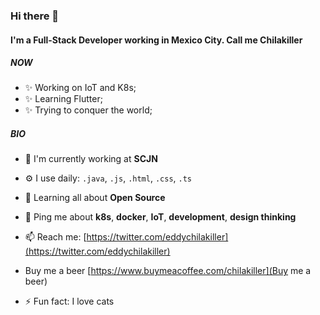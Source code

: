 ### Hi there 👋 

#### I'm a Full-Stack Developer working in Mexico City. Call me Chilakiller

##### NOW

- ✨ Working on IoT and K8s;
- ✨ Learning Flutter;
- ✨ Trying to conquer the world;

##### BIO

- 🏢 I'm currently working at **SCJN**
- ⚙️ I use daily: `.java`, `.js`, `.html`, `.css`, `.ts`

- 🌱 Learning all about **Open Source**
- 💬 Ping me about **k8s**, **docker**, **IoT**, **development**, **design thinking**
- 📫 Reach me: [https://twitter.com/eddychilakiller](https://twitter.com/eddychilakiller)
-  Buy me a beer [https://www.buymeacoffee.com/chilakiller](Buy me a beer)
- ⚡️ Fun fact: I love cats
